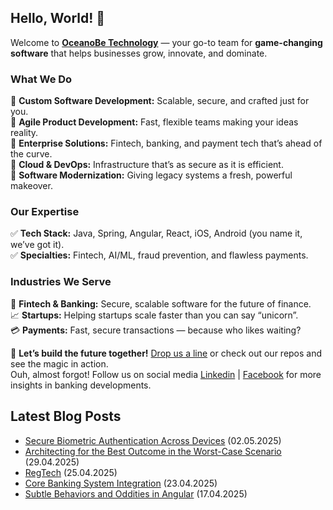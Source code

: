 ## Hello, World! :wave:

Welcome to **[OceanoBe Technology][1]** — your go-to team for **game-changing software** that helps businesses grow, innovate, and dominate.

### What We Do
🔹 **Custom Software Development:** Scalable, secure, and crafted just for you.\
🔹 **Agile Product Development:** Fast, flexible teams making your ideas reality.\
🔹 **Enterprise Solutions:** Fintech, banking, and payment tech that’s ahead of the curve.\
🔹 **Cloud & DevOps:** Infrastructure that’s as secure as it is efficient.\
🔹 **Software Modernization:** Giving legacy systems a fresh, powerful makeover.
 
### Our Expertise
✅ **Tech Stack:** Java, Spring, Angular, React, iOS, Android (you name it, we’ve got it).\
✅ **Specialties:** Fintech, AI/ML, fraud prevention, and flawless payments.
 
### Industries We Serve
🏦 **Fintech & Banking:** Secure, scalable software for the future of finance.\
📈 **Startups:** Helping startups scale faster than you can say “unicorn”.\
💳 **Payments:** Fast, secure transactions — because who likes waiting?
 
📩 **Let’s build the future together!** [Drop us a line][1] or check out our repos and see the magic in action.\
Ouh, almost forgot! Follow us on social media [Linkedin][2] | [Facebook][3] for more insights in banking developments.


[1]: https://oceanobe.com
[2]: https://www.linkedin.com/company/oceanobe-technology/
[3]: https://www.facebook.com/oceanobe/

## Latest Blog Posts
- [Secure Biometric Authentication Across Devices](https://oceanobe.com/news/secure-biometric-authentication-across-devices/1531) (02.05.2025)
- [Architecting for the Best Outcome in the Worst-Case Scenario](https://oceanobe.com/news/architecting-for-the-best-outcome-in-the-worst-case-scenario/1529) (29.04.2025)
- [RegTech](https://oceanobe.com/news/regtech/1527) (25.04.2025)
- [Core Banking System Integration](https://oceanobe.com/news/core-banking-system-integration/1525) (23.04.2025)
- [Subtle Behaviors and Oddities in Angular](https://oceanobe.com/news/subtle-behaviors-and-oddities-in-angular/1522) (17.04.2025)
